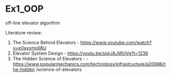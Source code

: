 # Ex1_OOP
off-line elevator algorithm

Literature review:
1. The Science Behind Elevators - https://www.youtube.com/watch?v=xOayymoIl8U
2. Elevator System Design - https://youtu.be/siqiJAJWUVg?t=1236
3.  The Hidden Science of Elevators - -https://www.popularmechanics.com/technology/infrastructure/a20986/the-hidden
/science-of-elevators